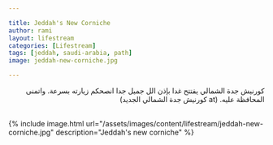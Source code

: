 ```yaml
---

title: Jeddah's New Corniche 
author: rami
layout: lifestream 
categories: [Lifestream]
tags: [jeddah, saudi-arabia, path] 
image: jeddah-new-corniche.jpg

---
```


<div dir="rtl"> كورنيش جدة الشمالي يفتتح غدا بإذن الل جميل جدا انصحكم زيارته بسرعة. واتمنى المحافظة عليه. (at كورنيش جدة الشمالي الجديد)</div><br>

{% include image.html url="/assets/images/content/lifestream/jeddah-new-corniche.jpg" description="Jeddah's new corniche" %}
